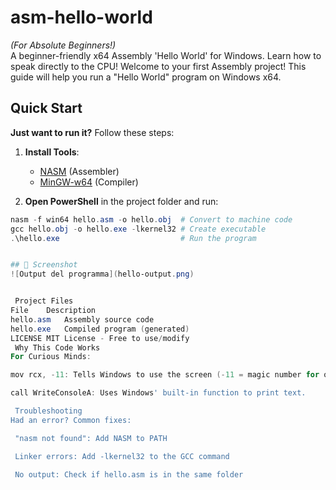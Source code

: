 # asm-hello-world  
*(For Absolute Beginners!)*  
A beginner-friendly x64 Assembly 'Hello World' for Windows. Learn how to speak directly to the CPU!
Welcome to your first Assembly project! This guide will help you run a "Hello World" program on Windows x64.

## Quick Start  
**Just want to run it?** Follow these steps:  
1. **Install Tools**:  
   - [NASM](https://www.nasm.us/) (Assembler)  
   - [MinGW-w64](https://www.mingw-w64.org/) (Compiler)  

2. **Open PowerShell** in the project folder and run:  
```powershell
nasm -f win64 hello.asm -o hello.obj  # Convert to machine code
gcc hello.obj -o hello.exe -lkernel32 # Create executable
.\hello.exe                           # Run the program


## 📸 Screenshot  
![Output del programma](hello-output.png)


 Project Files
File	Description
hello.asm	Assembly source code
hello.exe	Compiled program (generated)
LICENSE	MIT License - Free to use/modify
 Why This Code Works
For Curious Minds:

mov rcx, -11: Tells Windows to use the screen (-11 = magic number for output).

call WriteConsoleA: Uses Windows' built-in function to print text.

 Troubleshooting
Had an error? Common fixes:

 "nasm not found": Add NASM to PATH

 Linker errors: Add -lkernel32 to the GCC command

 No output: Check if hello.asm is in the same folder
